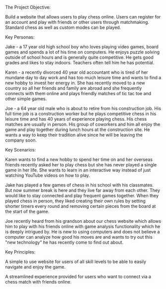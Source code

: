 The Project Objective:

Build a website that allows users to play chess online. Users can register for an account and play with friends or other users through matchmaking. Standard chess as well as custom modes can be played.

Key Personas:

Jake - a 17 year old high school boy who loves playing video games, board games and spends a lot of his time on computers. He enjoys puzzle solving outside of school hours and is generally quite competitive. He gets good grades and likes to stay indoors. Teachers often tell him he has potential.

Karen - a recently divorced 40 year old accountant who is tired of her mundane day to day work and has too much leisure time and wants to find a new hobby to invest her energy in. She has recently moved to a new country so all her friends and family are abroad and she frequently connects with them online and plays friendly matches of tic tac toe and other simple games.

Joe - a 64 year old male who is about to retire from his construction job. His full time job is a construction worker but he plays competitive chess in his leisure time and has 40 years of experience playing chess. His chess matches are usually in person. His group of coworkers and him all enjoy the game and play together during lunch hours at the construction site. He wants a way to keep their tradition alive since he will be leaving the company soon.


Key Scenarios:

Karen wants to find a new hobby to spend her time on and her overseas friends recently asked her to play chess but she has never played a single game in her life. She wants to learn in an interactive way instead of just watching YouTube videos on how to play. 

Jake has played a few games of chess in his school with his classmates. But now summer break is here and they live far away from each other. They would like to stay connected and play frequent games together. When they played chess in person, they liked creating their own rules by setting shorter timers every round and removing certain pieces from the board at the start of the game. 

Joe recently heard from his grandson about our chess website which allows him to play with his friends online with game analysis functionality which he is deeply intrigued by. He is new to using computers and does not believe a computer can analyze how good his moves are and wants to try out this "new technology" he has recently come to find out about.


Key Principles:

A simple to use website for users of all skill levels to be able to easily navigate and enjoy the game. 

A streamlined experience provided for users who want to connect via a chess match with friends online.
